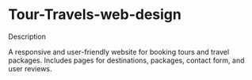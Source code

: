 # Tour-Travels-web-design

Description

A responsive and user-friendly website for booking tours and travel packages. Includes pages for destinations, packages, contact form, and user reviews.
